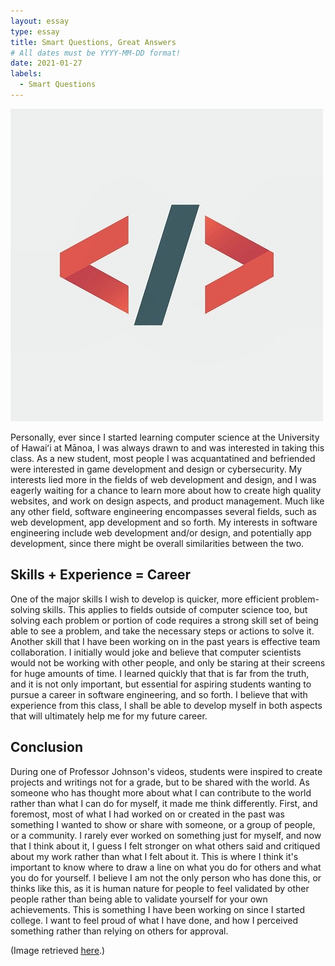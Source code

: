 ```yaml
---
layout: essay
type: essay
title: Smart Questions, Great Answers
# All dates must be YYYY-MM-DD format!
date: 2021-01-27
labels:
  - Smart Questions
---
```


<img class="ui medium right floated image" src="../images/code1.jpg">

Personally, ever since I started learning computer science at the University of Hawaiʻi at Mānoa, I was always drawn to and was interested in taking this class. As a new student, most people I was acquantatined and befriended were interested in game development and design or cybersecurity. My interests lied more in the fields of web development and design, and I was eagerly waiting for a chance to learn more about how to create high quality websites, and work on design aspects, and product management. Much like any other field, software engineering encompasses several fields, such as web development, app development and so forth. My interests in software engineering include web development and/or design, and potentially app development, since there might be overall similarities between the two.

## Skills + Experience = Career

One of the major skills I wish to develop is quicker, more efficient problem-solving skills. This applies to fields outside of computer science too, but solving each problem or portion of code requires a strong skill set of being able to see a problem, and take the necessary steps or actions to solve it. Another skill that I have been working on in the past years is effective team collaboration. I initially would joke and believe that computer scientists would not be working with other people, and only be staring at their screens for huge amounts of time. I learned quickly that that is far from the truth, and it is not only important, but essential for aspiring students wanting to pursue a career in software engineering, and so forth. I believe that with experience from this class, I shall be able to develop myself in both aspects that will ultimately help me for my future career.

## Conclusion

During one of Professor Johnson's videos, students were inspired to create projects and writings not for a grade, but to be shared with the world. As someone who has thought more about what I can contribute to the world rather than what I can do for myself, it made me think differently. First, and foremost, most of what I had worked on or created in the past was something I wanted to show or share with someone, or a group of people, or a community. I rarely ever worked on something just for myself, and now that I think about it, I guess I felt stronger on what others said and critiqued about my work rather than what I felt about it. This is where I think it's important to know where to draw a line on what you do for others and what you do for yourself. I believe I am not the only person who has done this, or thinks like this, as it is human nature for people to feel validated by other people rather than being able to validate yourself for your own achievements. This is something I have been working on since I started college. I want to feel proud of what I have done, and how I perceived something rather than relying on others for approval.

(Image retrieved  <a href="https://www.pinterest.cl/pin/368239707036506335/">here</a>.)
